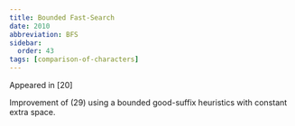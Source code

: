 ```yaml
---
title: Bounded Fast-Search
date: 2010
abbreviation: BFS
sidebar:
  order: 43
tags: [comparison-of-characters]
---
```


Appeared in [20]

Improvement of (29) using a bounded good-suffix heuristics with constant extra space.
